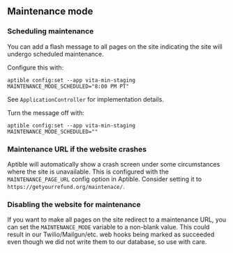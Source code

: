 ## Maintenance mode

### Scheduling maintenance

You can add a flash message to all pages on the site indicating the site will undergo scheduled maintenance.

Configure this with:

```
aptible config:set --app vita-min-staging MAINTENANCE_MODE_SCHEDULED="8:00 PM PT"
```

See `ApplicationController` for implementation details.

Turn the message off with:

```
aptible config:set --app vita-min-staging MAINTENANCE_MODE_SCHEDULED=""
```

### Maintenance URL if the website crashes

Aptible will automatically show a crash screen under some circumstances where the
site is unavailable. This is configured with the `MAINTENANCE_PAGE_URL` config
option in Aptible. Consider setting it to `https://getyourrefund.org/maintenace/`.

### Disabling the website for maintenance

If you want to make all pages on the site redirect to a maintenance URL, you can
set the `MAINTENANCE_MODE` variable to a non-blank value. This could result in
our Twilio/Mailgun/etc. web hooks being marked as succeeded even though we did
not write them to our database, so use with care.

